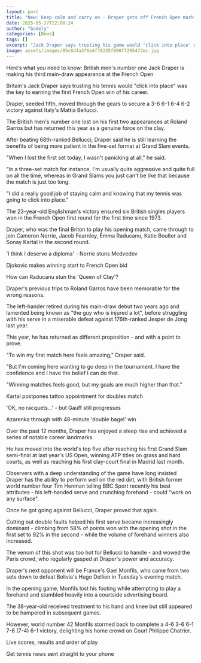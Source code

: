 ```yaml
---
layout: post
title: "New: Keep calm and carry on - Draper gets off French Open mark"
date: 2025-05-27T22:08:24
author: "badely"
categories: [News]
tags: []
excerpt: "Jack Draper says trusting his game would 'click into place' was key to achieving the French Open win of his career against Mattia Bellucci."
image: assets/images/05c6d4a3f6e4f78235f090f7295472ec.jpg
---
```


Here’s what you need to know: British men's number one Jack Draper is making his third main-draw appearance at the French Open

Britain's Jack Draper says trusting his tennis would "click into place" was the key to earning the first French Open win of his career.

Draper, seeded fifth, moved through the gears to secure a 3-6 6-1 6-4 6-2 victory against Italy's Mattia Bellucci.

The British men's number one lost on his first two appearances at Roland Garros but has returned this year as a genuine force on the clay.

After beating 68th-ranked Bellucci, Draper said he is still learning the benefits of being more patient in the five-set format at Grand Slam events.

"When I lost the first set today, I wasn't panicking at all," he said.

"In a three-set match for instance, I'm usually quite aggressive and quite full on all the time, whereas in Grand Slams you just can't be like that because the match is just too long.

"I did a really good job of staying calm and knowing that my tennis was going to click into place."

The 23-year-old Englishman's victory ensured six British singles players won in the French Open first round for the first time since 1973.

Draper, who was the final Briton to play his opening match, came through to join Cameron Norrie, Jacob Fearnley, Emma Raducanu, Katie Boulter and Sonay Kartal in the second round. 

'I think I deserve a diploma' - Norrie stuns Medvedev

Djokovic makes winning start to French Open bid

How can Raducanu stun the 'Queen of Clay'?

Draper's previous trips to Roland Garros have been memorable for the wrong reasons.

The left-hander retired during his main-draw debut two years ago and lamented being known as "the guy who is injured a lot", before struggling with his serve in a miserable defeat against 176th-ranked Jesper de Jong last year.

This year, he has returned as different proposition - and with a point to prove.

"To win my first match here feels amazing," Draper said.

"But I'm coming here wanting to go deep in the tournament. I have the confidence and I have the belief I can do that.

"Winning matches feels good, but my goals are much higher than that."

Kartal postpones tattoo appointment for doubles match

'OK, no racquets...' - but Gauff still progresses

Azarenka through with 48-minute 'double bagel' win

Over the past 12 months, Draper has enjoyed a steep rise and achieved a series of notable career landmarks.

He has moved into the world's top five after reaching his first Grand Slam semi-final at last year's US Open, winning ATP titles on grass and hard courts, as well as reaching his first clay-court final in Madrid last month. 

Observers with a deep understanding of the game have long insisted Draper has the ability to perform well on the red dirt, with British former world number four Tim Henman telling BBC Sport recently his best attributes - his left-handed serve and crunching forehand - could "work on any surface".

Once he got going against Bellucci, Draper proved that again.

Cutting out double faults helped his first serve became increasingly dominant - climbing from 58% of points won with the opening shot in the first set to 92% in the second - while the volume of forehand winners also increased.

The venom of this shot was too hot for Bellucci to handle - and wowed the Paris crowd, who regularly gasped at Draper's power and accuracy.

Draper's next opponent will be France's Gael Monfils, who came from two sets down to defeat Bolivia's Hugo Dellien in Tuesday's evening match.

In the opening game, Monfils lost his footing while attempting to play a forehand and stumbled heavily into a courtside advertising board.

The 38-year-old received treatment to his hand and knee but still appeared to be hampered in subsequent games.

However, world number 42 Monfils stormed back to complete a 4-6 3-6 6-1 7-6 (7-4) 6-1 victory, delighting his home crowd on Court Philippe Chatrier.

Live scores, results and order of play

Get tennis news sent straight to your phone

